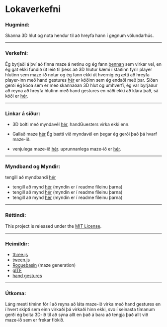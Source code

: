 # Lokaverkefni

### Hugmind:
Skanna 3D hlut og nota hendur til að hreyfa hann í gegnum völundarhús.

---

### Verkefni:
Ég byrjaði á því að finna maze á netinu og ég fann [þennan](https://github.com/johansatge/three-maze) sem virkar vel, en ég gat ekki fundið út leið til þess að 3D hlutur kæmi í staðinn fyrir player hlutinn sem maze-ið notar og ég fann ekki út hvernig ég ætti að hreyfa player-inn með hand gestures [hér](https://github.com/Emilb05/FORR3FV05EU/tree/main/Verk_6/galla%C3%B0_maze/verk_6) er kóðinn sem ég endaði með þar. Síðan gerði ég kóða sem er með skannaðan 3D hlut og umhverfi, ég var byrjaður að reyna að hreyfa hlutinn með hand gestures en náði ekki að klára það, sá kóði er [hér](https://github.com/Emilb05/FORR3FV05EU/tree/main/Verk_6/3D_hlutir_og_handG/nytt_verk_6).

---

### Linkar á síður:

- 3D bolti með myndavél [hér](https://emilb05.github.io/FORR3FV05EU/Verk_6/3D_hlutir_og_handG/index.html), handGuesters virka ekki enn.

- Gallað maze [hér](https://emilb05.github.io/FORR3FV05EU/Verk_6/galla%C3%B0_maze/index.html) Ég bætti við myndavél en þegar ég gerði það þá hvarf maze-ið.

- venjulega maze-ið [hér](https://emilb05.github.io/FORR3FV05EU/Verk_6/Maze_sem_breytist/index.html). uprunnanlega maze-ið er [hér](https://johansatge.github.io/three-maze/).

---

### Myndband og Myndir:

tengill að myndbandi [hér](https://youtu.be/KQkNNsR2ggY)

- tengill að mynd [hér](https://github.com/Emilb05/FORR3FV05EU/tree/main/Verk_6/3D_hlutir_og_handG) (myndin er í readme fileinu þarna)
- tengill að mynd [hér](https://github.com/Emilb05/FORR3FV05EU/tree/main/Verk_6/Maze_sem_breytist) (myndin er í readme fileinu þarna)
- tengill að mynd [hér](https://github.com/Emilb05/FORR3FV05EU/tree/main/Verk_6/galla%C3%B0_maze) (myndin er í readme fileinu þarna)

---

### Réttindi:

This project is released under the [MIT License](LICENSE).

---

### Heimildir:

* [three.js](http://threejs.org/)
* [tween.js](http://github.com/sole/tween.js)
* [Roguebasin](http://www.roguebasin.com/index.php?title=Simple_maze#Maze_Generator_in_Javascript) (maze generation)
* [glTF](https://www.khronos.org/gltf/)
* [hand gestures](https://ai.google.dev/edge/mediapipe/solutions/vision/gesture_recognizer)

---

### Útkoma:
Láng mesti tíminn fór í að reyna að láta maze-ið virka með hand gestures en í hvert skipti sem einn virkaði þá virkaði hinn ekki, svo í seinasta tímanum gerði ég bolta 3D-ið til að sýna allt en það á bara að tengja það allt við maze-ið sem er frekar flókið.
